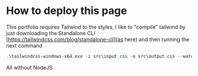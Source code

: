 
# How to deploy this page

This portfolio requires Tailwind to the styles, I like to "compile" tailwind by just downloading the Standalone CLI [https://tailwindcss.com/blog/standalone-cli](as here) and then running the next command

```powershell
.\tailwindcss-windows-x64.exe -i src\input.css -o src\output.css --watch
```

All without NodeJS

